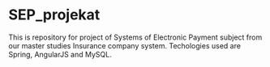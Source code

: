 # SEP_projekat
This is repository for project of Systems of Electronic Payment subject from our master studies Insurance company system. Techologies used are Spring, AngularJS and MySQL. 
